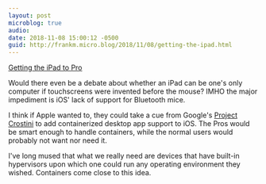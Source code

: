 ```yaml
---
layout: post
microblog: true
audio: 
date: 2018-11-08 15:00:12 -0500
guid: http://frankm.micro.blog/2018/11/08/getting-the-ipad.html
---
```

[Getting the iPad to Pro](https://craigmod.com/essays/ipad_pro/)

Would there even be a debate about whether an iPad can be one's only computer if touchscreens were invented before the mouse? IMHO the major impediment is iOS' lack of support for Bluetooth mice. 

I think if Apple wanted to, they could take a cue from Google's [Project Crostini](https://www.reddit.com/r/Crostini/) to add containerized desktop app support to iOS. The Pros would be smart enough to handle containers, while the normal users would probably not want nor need it. 

I've long mused that what we really need are devices that have built-in hypervisors upon which one could run any operating environment they wished. Containers come close to this idea.
